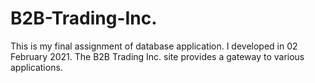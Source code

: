 # B2B-Trading-Inc.
This is my final assignment of database application. I developed in 02 February 2021.
The B2B Trading Inc. site provides a gateway to various applications.
